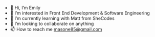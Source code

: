 - 👋 Hi, I’m Emily
- 👀 I’m interested in Front End Development & Software Engineering
- 🌱 I’m currently learning with Matt from SheCodes
- 💞️ I’m looking to collaborate on anything
- 📫 How to reach me masone85@gmail.com

<!---
masone85/masone85 is a ✨ special ✨ repository because its `README.md` (this file) appears on your GitHub profile.
You can click the Preview link to take a look at your changes.
--->
